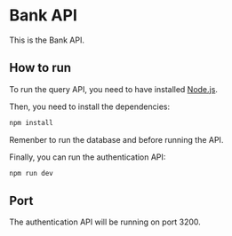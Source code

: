 # Bank API

This is the Bank API.

## How to run

To run the query API, you need to have installed [Node.js](https://nodejs.org/en/).

Then, you need to install the dependencies:

```bash
npm install
```

Remenber to run the database and before running the API.

Finally, you can run the authentication API:

```bash
npm run dev
```

## Port

The authentication API will be running on port 3200.
